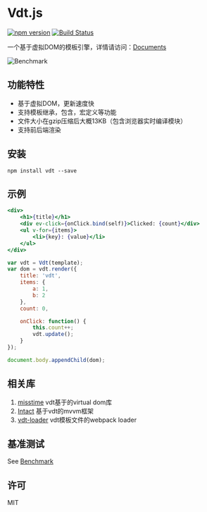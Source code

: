 # Vdt.js

[![npm version](https://badge.fury.io/js/vdt.svg)](https://badge.fury.io/js/vdt)
[![Build Status](https://travis-ci.org/Javey/vdt.js.svg?branch=master)](https://travis-ci.org/Javey/vdt.js)

一个基于虚拟DOM的模板引擎，详情请访问：[Documents](http://javey.github.io/vdt.html)

![Benchmark](/assets/benchmark-update.png 'Benchmark')

## 功能特性

* 基于虚拟DOM，更新速度快
* 支持模板继承，包含，宏定义等功能
* 文件大小在gzip压缩后大概13KB（包含浏览器实时编译模块）
* 支持前后端渲染

## 安装

```shell
npm install vdt --save
```

## 示例

```jsx
<div>
    <h1>{title}</h1>
    <div ev-click={onClick.bind(self)}>Clicked: {count}</div>
    <ul v-for={items}>
        <li>{key}: {value}</li>
    </ul>
</div>
```

```js
var vdt = Vdt(template);
var dom = vdt.render({
    title: 'vdt',
    items: {
        a: 1,
        b: 2
    },
    count: 0,

    onClick: function() {
        this.count++;
        vdt.update();
    }
});

document.body.appendChild(dom);
```

## 相关库

1. [misstime](https://github.com/Javey/misstime) vdt基于的virtual dom库
2. [Intact](http://javey.github.io/intact/) 基于vdt的mvvm框架
3. [vdt-loader](https://github.com/Javey/vdt-loader) vdt模板文件的webpack loader

## 基准测试 

See [Benchmark](http://javey.github.io/vdt.html#/benchmark)

## 许可

MIT
